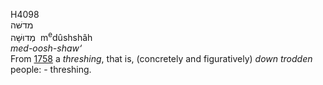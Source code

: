 <body>
  <p>H4098<br>  מדשּׁה  <br> מְדוּשָּׁה  ‎  m<sup>e</sup>dûshshâh  <br><i>med-oosh-shaw‘ </i><br>From <a href="h1758.htm">1758</a>  a <i>threshing</i>, that is, (concretely and figuratively) <i>down</i> <i>trodden</i> people: - threshing.<br></p>
 </body>